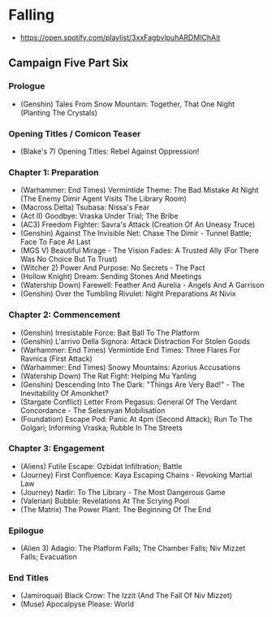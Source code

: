 # Falling

* https://open.spotify.com/playlist/3xxFagbvlpuhARDMIChAit

## Campaign Five Part Six
### Prologue

* (Genshin) Tales From Snow Mountain: Together, That One Night (Planting The Crystals)

### Opening Titles / Comicon Teaser

* (Blake's 7) Opening Titles: Rebel Against Oppression!

### Chapter 1: Preparation

* (Warhammer: End Times) Vermintide Theme: The Bad Mistake At Night (The Enemy Dimir Agent Visits The Library Room)
* (Macross Delta) Tsubasa: Nissa's Fear
* (Act II) Goodbye: Vraska Under Trial; The Bribe
* (AC3) Freedom Fighter: Savra's Attack (Creation Of An Uneasy Truce)
* (Genshin) Against The Invisible Net: Chase The Dimir - Tunnel Battle; Face To Face At Last
* (MGS V) Beautiful Mirage - The Vision Fades: A Trusted Ally (For There Was No Choice But To Trust)
* (Witcher 2) Power And Purpose: No Secrets - The Pact
* (Hollow Knight) Dream: Sending Stones And Meetings
* (Watership Down) Farewell: Feather And Aurelia - Angels And A Garrison
* (Genshin) Over the Tumbling Rivulet: Night Preparations At Nivix

### Chapter 2: Commencement

* (Genshin) Irresistable Force: Bait Ball To The Platform
* (Genshin) L'arrivo Della Signora: Attack Distraction For Stolen Goods
* (Warhammer: End Times) Vermintide End Times: Three Flares For Ravnica (First Attack)
* (Warhammer: End Times) Snowy Mountains: Azorius Accusations
* (Watership Down) The Rat Fight: Helping Mu Yanling
* (Genshin) Descending Into The Dark: "Things Are Very Bad!" - The Inevitability Of Amonkhet?
* (Stargate Conflict) Letter From Pegasus: General Of The Verdant Concordance - The Selesnyan Mobilisation
* (Foundation) Escape Pod: Panic At 4pm (Second Attack); Run To The Golgari; Informing Vraska; Rubble In The Streets

### Chapter 3: Engagement

* (Aliens) Futile Escape: Ozbidat Infiltration; Battle
* (Journey) First Confluence: Kaya Escaping Chains - Revoking Martial Law
* (Journey) Nadir: To The Library - The Most Dangerous Game
* (Valerian) Bubble: Revelations At The Scrying Pool
* (The Matrix) The Power Plant: The Beginning Of The End

### Epilogue

* (Alien 3) Adagio: The Platform Falls; The Chamber Falls; Niv Mizzet Falls; Evacuation

### End Titles

* (Jamiroquai) Black Crow: The Izzit (And The Fall Of Niv Mizzet)
* (Muse) Apocalpyse Please: World
